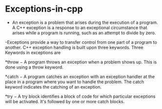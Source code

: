 # Exceptions-in-cpp
- An exception is a problem that arises during the execution of a program. A C++ exception is a response to an exceptional circumstance that arises while a program is running, such as an attempt to divide by zero.

-Exceptions provide a way to transfer control from one part of a program to another. C++ exception handling is built upon three keywords.
Three Keywords in exceptions are

*throw − A program throws an exception when a problem shows up. This is done using a throw keyword.

*catch − A program catches an exception with an exception handler at the place in a program where you want to handle the problem. The catch keyword indicates the catching of an exception.

*try − A try block identifies a block of code for which particular exceptions will be activated. It's followed by one or more catch blocks.

